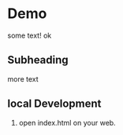 # Demo

some text!
ok

## Subheading

more text

## local Development

1. open index.html on your web.
